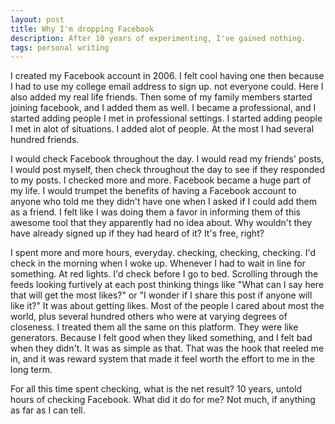 ```yaml
---
layout: post
title: Why I'm dropping Facebook
description: After 10 years of experimenting, I've gained nothing.
tags: personal writing
---
```


I created my Facebook account in 2006. I felt cool having one then because I had to use my college email address to sign up. not everyone could. Here I also added my real life friends.  Then some of my family members started joining facebook, and I added them as well. I became a professional, and I started adding people I met in professional settings. I started adding people I met in alot of situations. I added alot of people. At the most I had several hundred friends.

I would check Facebook throughout the day. I would read my friends' posts, I would post myself, then check throughout the day to see if they responded to my posts. I checked more and more.  Facebook became a huge part of my life. I would trumpet the benefits of having a Facebook account to anyone who told me they didn't have one when I asked if I could add them as a friend. I felt like I was doing them a favor in informing them of this awesome tool that they apparently had no idea about. Why wouldn't they have already signed up if they had heard of it? It's free, right?

I spent more and more hours, everyday. checking, checking, checking.  I'd check in the morning when I woke up. Whenever I had to wait in line for something. At red lights.  I'd check before I go to bed.  Scrolling through the feeds looking furtively at each post thinking things like "What can I say here that will get the most likes?" or "I wonder if I share this post if anyone will like it?"  It was about getting likes.  Most of the people I cared about most the world, plus several hundred others who were at varying degrees of closeness. I treated them all the same on this platform.  They were like generators.  Because I felt good when they liked something, and I felt bad when they didn't. It was as simple as that.  That was the hook that reeled me in, and it was reward system that made it feel worth the effort to me in the long term.

For all this time spent checking, what is the net result? 10 years, untold hours of checking Facebook.  What did it do for me? Not much, if anything as far as I can tell.

